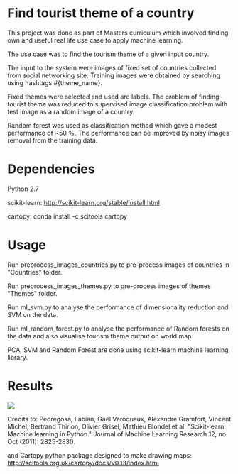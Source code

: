 # Find tourist theme of a country

This project was done as part of Masters curriculum which involved finding own and useful real life use case to apply machine learning.

The use case was to find the tourism theme of a given input country.

The input to the system were images of fixed set of countries collected from social networking site. Training images were obtained by searching using hashtags #{theme_name}.

Fixed themes were selected and used are labels. The problem of finding tourist theme was reduced to supervised image classification problem with test image as a random image of a country.

Random forest was used as classification method which gave a modest performance of ~50 %. The performance can be improved by noisy images removal from the training data.

# Dependencies

Python 2.7

scikit-learn: http://scikit-learn.org/stable/install.html

cartopy: conda install -c scitools cartopy

# Usage

Run preprocess_images_countries.py to pre-process images of countries in "Countries" folder.

Run preprocess_images_themes.py to pre-process images of themes "Themes" folder.

Run ml_svm.py to analyse the performance of dimensionality reduction and SVM on the data.

Run ml_random_forest.py to analyse the performance of Random forests on the data and also visualise tourism theme output on world map.

PCA, SVM and Random Forest are done using scikit-learn machine learning library.

# Results 

![](https://github.com/priyankavokuda/priyankavokuda.github.io/blob/master/images/tourist_theme.gif)


Credits to: 
Pedregosa, Fabian, Gaël Varoquaux, Alexandre Gramfort, Vincent Michel, Bertrand Thirion, Olivier Grisel, Mathieu Blondel et al. "Scikit-learn: Machine learning in Python." Journal of Machine Learning Research 12, no. Oct (2011): 2825-2830.

and Cartopy python package designed to make drawing maps: http://scitools.org.uk/cartopy/docs/v0.13/index.html




